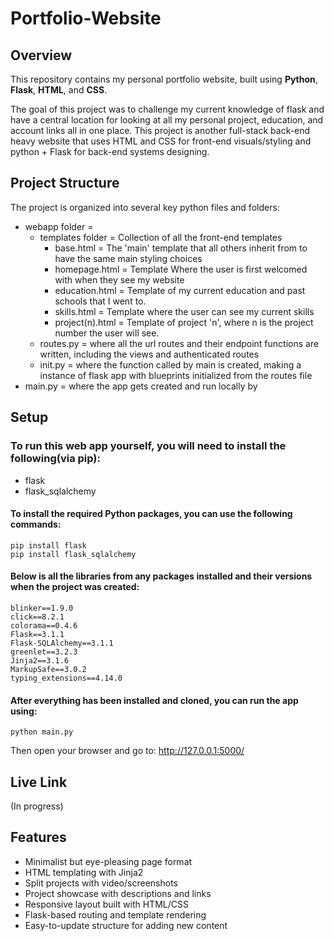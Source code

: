 # Portfolio-Website
## Overview
This repository contains my personal portfolio website, built using **Python**, **Flask**, **HTML**, and **CSS**.

The goal of this project was to challenge my current knowledge of flask and have a central location 
for looking at all my personal project, education, and account links all in one place. This project 
is another full-stack back-end heavy website that uses HTML and CSS for front-end visuals/styling 
and python + Flask for back-end systems designing.


## Project Structure
The project is organized into several key python files and folders:
  + webapp folder = 
    + templates folder = Collection of all the front-end templates
      + base.html = The 'main' template that all others inherit from to have the same main styling choices
      + homepage.html = Template Where the user is first welcomed with when they see my website
      + education.html = Template of my current education and past schools that I went to.
      + skills.html = Template where the user can see my current skills
      + project(n).html = Template of project 'n', where n is the project number the user will see. 
    + routes.py = where all the url routes and their endpoint functions are written, including the views and authenticated routes
    + init.py   = where the function called by main is created, making a instance of flask app with blueprints initialized from the routes file
  + main.py = where the app gets created and run locally by

## Setup
### To run this web app yourself, you will need to install the following(via pip):
  + flask
  + flask_sqlalchemy

#### To install the required Python packages, you can use the following commands:
    pip install flask
    pip install flask_sqlalchemy

    
#### Below is all the libraries from any packages installed and their versions when the project was created:
    blinker==1.9.0
    click==8.2.1
    colorama==0.4.6
    Flask==3.1.1
    Flask-SQLAlchemy==3.1.1
    greenlet==3.2.3
    Jinja2==3.1.6
    MarkupSafe==3.0.2
    typing_extensions==4.14.0

#### After everything has been installed and cloned, you can run the app using:
    python main.py
Then open your browser and go to: http://127.0.0.1:5000/


## Live Link
(In progress)

## Features
- Minimalist but eye-pleasing page format
- HTML templating with Jinja2
- Split projects with video/screenshots
- Project showcase with descriptions and links
- Responsive layout built with HTML/CSS
- Flask-based routing and template rendering
- Easy-to-update structure for adding new content
